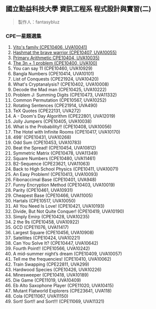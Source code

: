 ## 國立勤益科技大學 資訊工程系 程式設計與實習(二)
> 製作人：fantasybluz 
### CPE一星題選集
1.	[Vito's family	(CPE10406, UVA10041) ](uva10041/uva10041.java)
2.	[Hashmat the brave warrior	(CPE10407, UVA10055)](uva10055/uva10055.java)
3.	[Primary Arithmetic	CPE10404, UVA10035)](uva10035/uva10035.java)
4.	[The 3n + 1 problem	(CPE10400, UVA100)](uva100/uva100.java)
5.	You can say 11	(CPE10460, UVA10929)
6.	Bangla Numbers	(CPE10414, UVA10101)
7.	List of Conquests 	(CPE21924, UVA10420)
8.	What's Cryptanalysis?	(CPE10402, UVA10008)
9.	Decode the Mad man	(CPE10425, UVA10222)
10.	Problem J: Summing Digits	(CPE10473, UVA11332)
11.	Common Permutation	(CPE10567, UVA10252)
12.	Rotating Sentences	(CPE21914, UVA490)
13.	TeX Quotes	(CPE22131, UVA272)
14.	A - Doom's Day Algorithm	(CPE22801, UVA12019)
15.	Jolly Jumpers	(CPE10405, UVA10038)
16.	What is the Probability!!	(CPE10408, UVA10056)
17.	The Hotel with Infinite Rooms	(CPE10417, UVA10170)
18.	498’	(CPE10431, UVA10268)
19.	Odd Sum	(CPE10453, UVA10783)
20.	Beat the Spread!	(CPE10454, UVA10812)
21.	Symmetric Matrix	(CPE10478, UVA11349)
22.	Square Numbers	(CPE10480, UVA11461)
23.	B2-Sequence	(CPE23621, UVA11063)
24.	Back to High School Physics	(CPE10411, UVA10071)
25.	An Easy Problem!	(CPE10413, UVA10093)
26.	Fibonaccimal Base	(CPE10401, UVA948)
27.	Funny Encryption Method	(CPE10403, UVA10019)
28.	Parity	(CPE10461, UVA10931)
29.	Cheapest Base	(CPE10466, UVA11005)
30.	Hartals	(CPE10517, UVA10050)
31.	All You Need Is Love!	(CPE10421, UVA10193)
32.	Divide, But Not Quite Conquer!	(CPE10419, UVA10190)
33.	Simply Emirp	(CPE10428, UVA10235)
34.	2 the 9s	(CPE10458, UVA10922)
35.	GCD	(CPE11076, UVA11417)
36.	Largest Square	(CPE10456, UVA10908)
37.	Satellites	(CPE10424, UVA10221)
38.	Can You Solve It?	(CPE10447, UVA10642)
39.	Fourth Point!!	(CPE10566, UVA10242)
40.	A mid-summer night’s dream	(CPE10409, UVA10057)
41.	Tell me the frequencies!	(CPE10410, UVA10062)
42.	Train Swapping	(CPE22811, UVA299)
43.	Hardwood Species	(CPE10426, UVA10226)
44.	Minesweeper	(CPE10418, UVA10189)
45.	Die Game	(CPE11019, UVA10409)
46.	Eb Alto Saxophone Player	(CPE11020, UVA10415)
47.	Mutant Flatworld Explorers	(CPE23641, UVA118)
48.	Cola	(CPE11067, UVA11150)
49.	Sort! Sort!! and Sort!!!	(CPE11069, UVA11321)